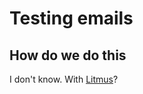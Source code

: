 # Testing emails

## How do we do this

I don't know. With [Litmus](https://www.litmus.com/pre-send-testing/)?
